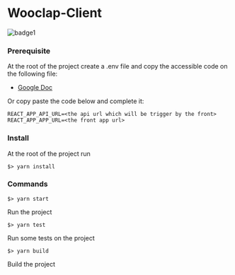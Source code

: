 # Wooclap-Client
![badge1](https://img.shields.io/badge/license-MIT-brightgreen.svg )

### Prerequisite
At the root of the project create a .env file and copy the accessible code on the following file:

* [Google Doc](https://docs.google.com/document/d/1a2kmwagv1bPuxloXzOAb0p535OUYqnEdXI_Wsde7rqU/edit)

Or copy paste the code below and complete it:

```
REACT_APP_API_URL=<the api url which will be trigger by the front>
REACT_APP_APP_URL=<the front app url>
```

### Install
At the root of the project run
```
$> yarn install
```

### Commands
```
$> yarn start
```
Run the project

```
$> yarn test
```
Run some tests on the project

```
$> yarn build
```
Build the project